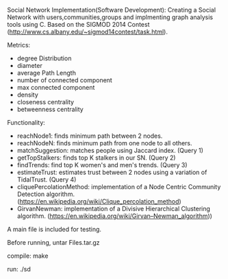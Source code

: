 Social Network Implementation(Software Development): Creating a Social Network with users,communities,groups and implmenting graph analysis tools using C. Based on the SIGMOD 2014 Contest (http://www.cs.albany.edu/~sigmod14contest/task.html).


Metrics:
- degree Distribution
- diameter
- average Path Length
- number of connected component
- max connected component
- density
- closeness centrality
- betweenness centrality

Functionality:
- reachNode1: finds minimum path between 2 nodes.
- reachNodeN: finds minimum path from one node to all others.
- matchSuggestion: matches people using Jaccard index. (Query 1)
- getTopStalkers: finds top K stalkers in our SN. (Query 2)
- findTrends: find top K women's and men's trends. (Query 3)
- estimateTrust: estimates trust between 2 nodes using a variation of TidalTrust. (Query 4)
- cliquePercolationMethod: implementation of a Node Centric Community Detection algorithm. (https://en.wikipedia.org/wiki/Clique_percolation_method)
- GirvanNewman: implementation of a Divisive Hierarchical Clustering algorithm. (https://en.wikipedia.org/wiki/Girvan–Newman_algorithm))

A main file is included for testing.

Before running, untar Files.tar.gz

compile: make

run: ./sd
